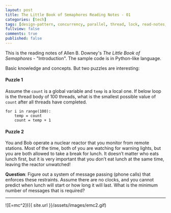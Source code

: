 ```yaml
---
layout: post
title: The Little Book of Semaphores Reading Notes - 01
categories: [tech]
tags: [design-pattern, concurrency, parallel, thread, lock, read-notes, semaphore]
fullview: false
comments: true
published: false
---
```


This is the reading notes of Allen B. Downey's *The Little Book of Semaphores* - "Introduction". The sample code is in Python-like language.

Basic knowledge and concepts. But two puzzles are interesting:

#### Puzzle 1
Assume the `count` is a global variable and `temp` is a local one. If below loop is the thread body of 100 threads, what is the smallest possible value of `count` after all threads have completed.

```
for i in range(100):
    temp = count
    count = temp + 1
```

#### Puzzle 2
You and Bob operate a nuclear reactor that you monitor from remote stations. Most of the time, both of you are watching for
warning lights, but you are both allowed to take a break for lunch. It doesn’t matter who eats lunch first, but it is very important that you don’t eat lunch at the same time, leaving the reactor unwatched!

**Question**: Figure out a system of message passing (phone calls) that enforces these restraints. Assume there are no clocks, and you cannot predict when lunch will start or how long it will last. What is the minimum number of messages that is required?

---
![E=mc^2]({{ site.url }}/assets/images/emc2.gif)

